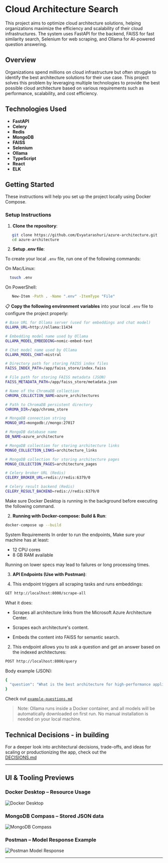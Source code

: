 # Cloud Architecture Search

This project aims to optimize cloud architecture solutions, helping organizations maximize the efficiency and scalability of their cloud infrastructures. The system uses FastAPI for the backend, FAISS for fast similarity search, Selenium for web scraping, and Ollama for AI-powered question answering.

## Overview

Organizations spend millions on cloud infrastructure but often struggle to identify the best architecture solutions for their use case. This project solves this problem by leveraging multiple technologies to provide the best possible cloud architecture based on various requirements such as performance, scalability, and cost efficiency.

## Technologies Used

- **FastAPI**  
- **Celery**  
- **Redis**  
- **MongoDB**  
- **FAISS**  
- **Selenium**  
- **Ollama**
- **TypeScript**
- **React**
- **ELK**


## Getting Started

These instructions will help you set up the project locally using Docker Compose.

### Setup Instructions

1. **Clone the repository**:

```bash
   git clone https://github.com/Evyatarashuri/azure-architecture.git
   cd azure-architecture
```

2. **Setup .env file**:

To create your local `.env` file, run one of the following commands:

On Mac/Linux:
```bash
  touch .env
```

On PowerShell:
```bash
   New-Item -Path . -Name ".env" -ItemType "File"
```

📋 **Copy the following environment variables** into your local `.env` file to configure the project properly:

```bash
# Base URL for Ollama server (used for embeddings and chat model)
OLLAMA_URL=http://ollama:11434

# Embedding model name used by Ollama
OLLAMA_MODEL_EMBEDDING=nomic-embed-text

# Chat model name used by Ollama
OLLAMA_MODEL_CHAT=mistral

# Directory path for storing FAISS index files
FAISS_INDEX_PATH=/app/faiss_store/index.faiss

# File path for storing FAISS metadata (JSON)
FAISS_METADATA_PATH=/app/faiss_store/metadata.json

# Name of the ChromaDB collection
CHROMA_COLLECTION_NAME=azure_architectures

# Path to ChromaDB persistent directory
CHROMA_DIR=/app/chroma_store

# MongoDB connection string
MONGO_URI=mongodb://mongo:27017

# MongoDB database name
DB_NAME=azure_architecture

# MongoDB collection for storing architecture links
MONGO_COLLECTION_LINKS=architecture_links

# MongoDB collection for storing architecture pages
MONGO_COLLECTION_PAGES=architecture_pages

# Celery broker URL (Redis)
CELERY_BROKER_URL=redis://redis:6379/0

# Celery result backend (Redis)
CELERY_RESULT_BACKEND=redis://redis:6379/0
```


Make sure Docker Desktop is running in the background before executing the following command.

2. **Running with Docker-compose: Build & Run**:
```bash
docker-compose up --build
```

System Requirements
In order to run the endpoints, Make sure your machine has at least:

* 12 CPU cores
* 8 GB RAM available

Running on lower specs may lead to failures or long processing times.

3. **API Endpoints (Use with Postman)**:

1. This endpoint triggers all scraping tasks and runs embeddings:
```bash
GET http://localhost:8000/scrape-all
```
What it does:

* Scrapes all architecture links from the Microsoft Azure Architecture Center.

* Scrapes each architecture's content.

* Embeds the content into FAISS for semantic search.

2. This endpoint allows you to ask a question and get an answer based on the indexed architectures:
```bash
POST http://localhost:8000/query
```
Body example (JSON):
```bash
{
  "question": "What is the best architecture for high-performance applications in Azure?"
}
```
Check out [`example-questions.md`](/docs/example-questions.md) 


> Note: Ollama runs inside a Docker container, and all models will be automatically downloaded on first run.
No manual installation is needed on your local machine.

## Technical Decisions - in building

For a deeper look into architectural decisions, trade-offs, and ideas for scaling or productionizing the app, check out the  
[DECISIONS.md](/docs/DECISIONS.md)

---

## UI & Tooling Previews

### Docker Desktop – Resource Usage
![Docker Desktop](docs/screenshots/Docker-Desktop.png)

### MongoDB Compass – Stored JSON data
![MongoDB Compass](docs/screenshots/MongoDB-compass.png)

### Postman – Model Response Example
![Postman Model Response](docs/screenshots/postman-model-response.png)

---
